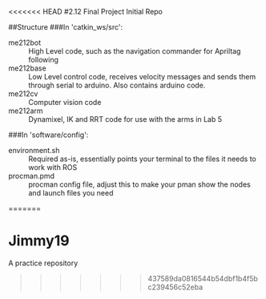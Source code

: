 <<<<<<< HEAD
#2.12 Final Project Initial Repo

##Structure
###In 'catkin_ws/src':
<dl>
<dt>me212bot</dt>
<dd>High Level code, such as the navigation commander for Apriltag following</dd>
<dt>me212base</dt>
<dd>Low Level control code, receives velocity messages and sends them through serial to arduino.  Also contains arduino code.</dd>
<dt>me212cv</dt>
<dd>Computer vision code</dd>
<dt>me212arm</dt>
<dd>Dynamixel, IK and RRT code for use with the arms in Lab 5</dd>
</dl>

###In 'software/config':
<dl>
<dt>environment.sh</dt>
<dd>Required as-is, essentially points your terminal to the files it needs to work with ROS</dd>
<dt>procman.pmd</dt>
<dd>procman config file, adjust this to make your pman show the nodes and launch files you need</dd>
</dl>

=======
# Jimmy19
A practice repository
>>>>>>> 437589da0816544b54dbf1b4f5bc239456c52eba
